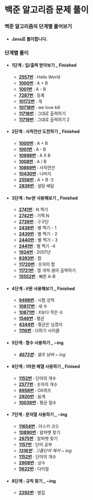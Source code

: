 # 백준 알고리즘 문제 풀이

### 백준 **알고리즘의** 단계별 풀어보기  

- #### Java로 풀이합니다.

### 단계별 풀이

- #### 1단계 : 입/출력 받아보기 _  Finished
  - [**2557번**](<https://github.com/audtjr9514/BaekJoon_Algorithm/blob/master/src/bj_2557.java>) : Hello World
  - [**1000번**](<https://github.com/audtjr9514/BaekJoon_Algorithm/blob/master/src/bj_1000.java>) : A + B
  - [**1001번**](<https://github.com/audtjr9514/BaekJoon_Algorithm/blob/master/src/bj_1001.java>) : A - B
  - [**7287번**](<https://github.com/audtjr9514/BaekJoon_Algorithm/blob/master/src/bj_7287.java>) : 등록
  - [**10172번**](<https://github.com/audtjr9514/BaekJoon_Algorithm/blob/master/src/bj_10172.java>) : 개
  - [**10718번**](<https://github.com/audtjr9514/BaekJoon_Algorithm/blob/master/src/bj_10718.java>) : we love kill
  - [**11718번**](<https://github.com/audtjr9514/BaekJoon_Algorithm/blob/master/src/bj_11718.java>) : 그대로 출력하기
  - [**11719번**](<https://github.com/audtjr9514/BaekJoon_Algorithm/blob/master/src/bj_11719.java>) : 그대로 출력하기 2


- #### 2단계 : 사칙연산 도전하기  _ Finished
  - [**1000번**](<https://github.com/audtjr9514/BaekJoon_Algorithm/blob/master/src/bj_1000.java>) : A + B
  - [**1001번**](<https://github.com/audtjr9514/BaekJoon_Algorithm/blob/master/src/bj_1001.java>) : A - B
  - [**10998번**](<https://github.com/audtjr9514/BaekJoon_Algorithm/blob/master/src/bj_10998.java>) : A X B
  - [**1008번**](<https://github.com/audtjr9514/BaekJoon_Algorithm/blob/master/src/bj_1008.java>) : A / B
  - [**10869번**](<https://github.com/audtjr9514/BaekJoon_Algorithm/blob/master/src/bj_10869.java>) : 사칙연산
  - [**10430번**](<https://github.com/audtjr9514/BaekJoon_Algorithm/blob/master/src/bj_10430.java>) : 나머지
  - [**2558번**](<https://github.com/audtjr9514/BaekJoon_Algorithm/blob/master/src/bj_2558.java>) : A + B -2
  - [**2839번**](<https://github.com/audtjr9514/BaekJoon_Algorithm/blob/master/src/bj_2839.java>) : 설탕 배달


- #### 3단계 : for문 사용해보기 _ Finished
  - [**2741번**](<https://github.com/audtjr9514/BaekJoon_Algorithm/blob/master/src/bj_2741.java>) : N 찍기
  - [**2742번**](<https://github.com/audtjr9514/BaekJoon_Algorithm/blob/master/src/bj_2742.java>) : 기찍 N
  - [**2739번**](<https://github.com/audtjr9514/BaekJoon_Algorithm/blob/master/src/bj_2739.java>) : 구구단
  - [**2438번**](<https://github.com/audtjr9514/BaekJoon_Algorithm/blob/master/src/bj_2438.java>) : 별 찍기 - 1
  - [**2439번**](<https://github.com/audtjr9514/BaekJoon_Algorithm/blob/master/src/bj_2439.java>) : 별 찍기 - 2
  - [**2440번**](<https://github.com/audtjr9514/BaekJoon_Algorithm/blob/master/src/bj_2440.java>) : 별 찍기 - 3
  - [**2441번**](<https://github.com/audtjr9514/BaekJoon_Algorithm/blob/master/src/bj_2441.java>) : 별 찍기 -4
  - [**1924번**](<https://github.com/audtjr9514/BaekJoon_Algorithm/blob/master/src/bj_1924.java>) : 2007년
  - [**8393번**](<https://github.com/audtjr9514/BaekJoon_Algorithm/blob/master/src/bj_8393.java>) : 합
  - [**11720번**](<https://github.com/audtjr9514/BaekJoon_Algorithm/blob/master/src/bj_11720.java>) : 숫자의 합
  - [**11721번**](<https://github.com/audtjr9514/BaekJoon_Algorithm/blob/master/src/bj_11721.java>) : 열 개씩 끊어 출력하기
  - [**15552번**](<https://github.com/audtjr9514/BaekJoon_Algorithm/blob/master/src/bj_15552.java>) : 빠른 A-B

- #### 4단계 : if문 사용해보기 _ Finished
  - [**9498번**](<https://github.com/audtjr9514/BaekJoon_Algorithm/blob/master/src/bj_9498.java>) : 시험 성적
  - [**10817번**](<https://github.com/audtjr9514/BaekJoon_Algorithm/blob/master/src/bj_10817.java>) : 세 수
  - [**10871번**](<https://github.com/audtjr9514/BaekJoon_Algorithm/blob/master/src/bj_10871.java>) : X보다 작은 수
  - [**1546번**](<https://github.com/audtjr9514/BaekJoon_Algorithm/blob/master/src/bj_1546.java>) : 평균
  - [**4344번**](<https://github.com/audtjr9514/BaekJoon_Algorithm/blob/master/src/bj_4344.java>) : 평균은 넘겠지
  - [**1110번**](<https://github.com/audtjr9514/BaekJoon_Algorithm/blob/master/src/bj_1110.java>) : 더하기 사이클

- #### 5단계 : 함수 사용하기 _ ~ing
  - *[**4673번**](<https://github.com/audtjr9514/BaekJoon_Algorithm/blob/master/src/bj_4673.java>) : 셀프 넘버 ~ ing*

- #### 6단계 : 1차원 배열 사용하기 _ Finised
  - [**1152번**](<https://github.com/audtjr9514/BaekJoon_Algorithm/blob/master/src/bj_1152.java>) : 단어의 개수
  - [**2577번**](<https://github.com/audtjr9514/BaekJoon_Algorithm/blob/master/src/bj_2577.java>) : 숫자의 개수
  - [**8958번**](<https://github.com/audtjr9514/BaekJoon_Algorithm/blob/master/src/bj_8958.java>) : OX퀴즈
  - [**2920번**](<https://github.com/audtjr9514/BaekJoon_Algorithm/blob/master/src/bj_2920.java>) : 음계
  - [**10039번**](<https://github.com/audtjr9514/BaekJoon_Algorithm/blob/master/src/bj_10039.java>) : 평균 점수

- #### 7단계 : 문자열 사용하기 _ ~ing
  - [**11654번**](<https://github.com/audtjr9514/BaekJoon_Algorithm/blob/master/src/bj_11654.java>) : 아스키 코드
  - [**10890번**](<https://github.com/audtjr9514/BaekJoon_Algorithm/blob/master/src/bj_110890.java>) : 알파벳 찾기
  - [**2675번**](<https://github.com/audtjr9514/BaekJoon_Algorithm/blob/master/src/bj_2675.java>) : 알파벳 찾기  
  - [**1157번**](<https://github.com/audtjr9514/BaekJoon_Algorithm/blob/master/src/bj_1157.java>) : 단어 공부
  - *[**1316번**](<https://github.com/audtjr9514/BaekJoon_Algorithm/blob/master/src/bj_1316.java>) : 그룹단어 체커 ~ ing*
  - [**1152번**](<https://github.com/audtjr9514/BaekJoon_Algorithm/blob/master/src/bj_1152.java>) : 단어의 개수
  - [**2908번**](<https://github.com/audtjr9514/BaekJoon_Algorithm/blob/master/src/bj_2908.java>) : 상수
  - [**5622번**](<https://github.com/audtjr9514/BaekJoon_Algorithm/blob/master/src/bj_5622.java>) : 다이얼
  
- #### 8단계 : 규칙 찾기 _ ~ing
  - [**2292번**](<https://github.com/audtjr9514/BaekJoon_Algorithm/blob/master/src/bj_2292.java>) : 벌집